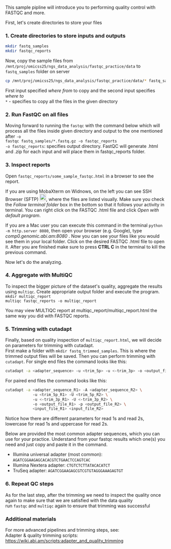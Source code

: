 This sample pipline will introduce you to performing quality control with FASTQC and more.  

First, let's create directories to store your files  

### 1. Create directories to store inputs and outputs
```bash
mkdir fastq_samples
mkdir fastqc_reports
```

Now, copy the sample files from ```/mnt/proj/omicss25/ngs_data_analysis/fastqc_practice/data``` to ```fastq_samples``` folder on server  

```bash
cp /mnt/proj/omicss25/ngs_data_analysis/fastqc_practice/data/* fastq_samples
```
First input specified _where from_ to copy and the second input specifies _where to_   
```*``` - specifies to copy all the files in the given directory

 
### 2. Run FastQC on all files  

Moving forward to running the ```fastqc``` with the command below which will process all the files inside given directory and output to the one mentioned after ```-o```  
```fastqc fastq_samples/*.fastq.gz -o fastqc_reports```  
```-o fastqc_reports```: specifies output directory. FastQC will generate .html and .zip for each input and will place them in fastqc_reports folder.  

### 3. Inspect reports  

Open ```fastqc_reports/some_sample_fastqc.html``` in a browser to see the report. 

If you are using MobaXterm on Widnows, on the left you can see SSH Browser (SFTP) <img width="20" height="22" alt="image" src="https://github.com/user-attachments/assets/ec23647e-d5d0-4cb4-bfed-211c7215edf2" />, where the files are listed visually. Make sure you check the *Follow terminal folder* box in the bottom so that it follows your activity in terminal. You can right click on the FASTQC .html file and click *Open with default program*.  

If you are a Mac user you can execute this command in the terminal ```python -m http.server 8080```, then open your browser (e.g. Google), type *comp0.genomic.abi.am:8080* . Now you can see your files like you would see them in your local folder. Click on the desired FASTQC .html file to open it. After you are finished make sure to press **CTRL C** in the terminal to kill the previous command.
 
Now let's do the analyzing.   

### 4. Aggregate with MultiQC  

To inspect the bigger picture of the dataset's quality, aggregate the results using ```multiqc```. Create appropriate output folder and execute the program.  
```mkdir multiqc_report```  
```multiqc fastqc_reports -o multiqc_report```  

You may view MULTIQC report at multiqc_report/multiqc_report.html the same way you did with FASTQC reports.  

### 5. Trimming with cutadapt

Finally, based on quality inspection of ```multiqc_report.html```, we will decide on parameters for trimming with cutadapt.  
First make a folder with ```mkdir fastq_trimmed_samples```. This is where the trimmed output files will be saved. 
Then you can perform trimming with ```cutadapt```. 
For single end files the command looks like this: 
```bash
cutadapt -a <adapter_sequence> -u <trim_5p> -u <-trim_3p> -o <output_file> <input_file>
```
For paired end files the command looks like this: 
```bash
cutadapt -a <adapter_sequence_R1> -A <adapter_sequence_R2> \ 
            -u <trim_5p_R1> -U <trim_5p_R2> \ 
            -u <-trim_3p_R1> -U <-trim_3p_R2> \ 
            -o <output_file_R1> -p <output_file_R2> \ 
            <input_file_R1> <input_file_R2>
```
Notice how there are different parameters for read 1s and read 2s, lowercase for read 1s and uppercase for read 2s.

Below are provided the most common adapter sequences, which you can use for your practice. Understand from your fastqc results which one(s) you need and just copy and paste it in the command. 
* Illumina universal adapter (most common): ```AGATCGGAAGAGCACACGTCTGAACTCCAGTCAC``` 
* Illumina Nextera adapter: ```CTGTCTCTTATACACATCT``` 
* TruSeq adapter: ```AGATCGGAAGAGCGTCGTGTAGGGAAAGAGTGT``` 

### 6. Repeat QC steps 

As for the last step, after the trimming we need to inspect the quality once again to make sure that we are satisfied with the data quality  
run ```fastqc``` and ```multiqc``` again to ensure that trimming was successful  

### Additional materials
For more advanced pipelines and trimming steps, see:  
Adapter & quality trimming scripts: https://wiki.abi.am/scripts:adapter_and_quality_trimming  
